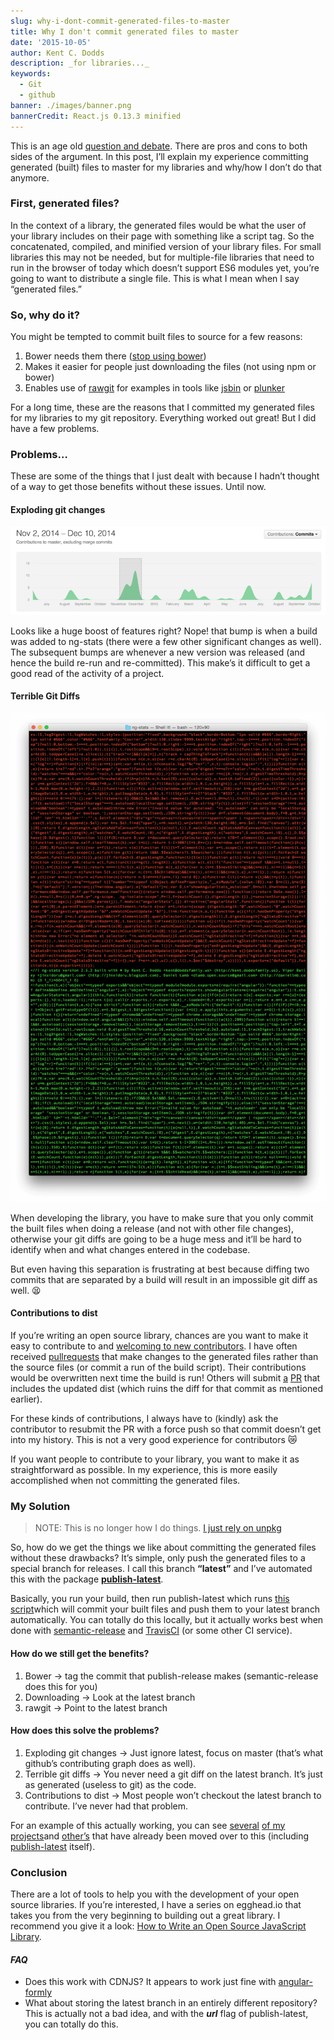 ```yaml
---
slug: why-i-dont-commit-generated-files-to-master
title: Why I don't commit generated files to master
date: '2015-10-05'
author: Kent C. Dodds
description: _for libraries..._
keywords:
  - Git
  - github
banner: ./images/banner.png
bannerCredit: React.js 0.13.3 minified
---
```


This is an age old
[question and debate](http://stackoverflow.com/q/893913/971592). There are pros
and cons to both sides of the argument. In this post, I’ll explain my experience
committing generated (built) files to master for my libraries and why/how I
don’t do that anymore.

### First, generated files?

In the context of a library, the generated files would be what the user of your
library includes on their page with something like a script tag. So the
concatenated, compiled, and minified version of your library files. For small
libraries this may not be needed, but for multiple-file libraries that need to
run in the browser of today which doesn’t support ES6 modules yet, you’re going
to want to distribute a single file. This is what I mean when I say “generated
files.”

### So, why do it?

You might be tempted to commit built files to source for a few reasons:

1.  Bower needs them there
    ([stop using bower](http://gofore.com/ohjelmistokehitys/stop-using-bower))
2.  Makes it easier for people just downloading the files (not using npm or
    bower)
3.  Enables use of [rawgit](http://rawgit.com) for examples in tools like
    [jsbin](http://jsbin.com) or [plunker](http://plnkr.co)

For a long time, these are the reasons that I committed my generated files for
my libraries to my git repository. Everything worked out great! But I did have a
few problems.

### Problems…

These are some of the things that I just dealt with because I hadn’t thought of
a way to get those benefits without these issues. Until now.

#### Exploding git changes

![ng-stats graph for collaborators](./images/0.jpg)

Looks like a huge boost of features right? Nope! that bump is when a build was
added to ng-stats (there were a few other significant changes as well). The
subsequent bumps are whenever a new version was released (and hence the build
re-run and re-committed). This make’s it difficult to get a good read of the
activity of a project.

#### Terrible Git Diffs

![A wall of git diffs](./images/1.png)

When developing the library, you have to make sure that you only commit the
built files when doing a release (and not with other file changes), otherwise
your git diffs are going to be a huge mess and it’ll be hard to identify when
and what changes entered in the codebase.

But even having this separation is frustrating at best because diffing two
commits that are separated by a build will result in an impossible git diff as
well. 😫

#### Contributions to dist

If you’re writing an open source library, chances are you want to make it easy
to contribute to and
[welcoming to new contributors](http://www.erikaheidi.com/blog/is-your-open-source-project-welcoming-to-new-contributors).
I have often received
[pull](https://github.com/kentcdodds/ng-stats/pull/20)[requests](https://github.com/kentcdodds/ng-stats/pull/33)
that make changes to the generated files rather than the source files (or commit
a run of the build script). Their contributions would be overwritten next time
the build is run! Others will submit
[a](https://github.com/kentcdodds/ng-stats/pull/38)
[PR](https://github.com/kentcdodds/ng-stats/pull/44) that includes the updated
dist (which ruins the diff for that commit as mentioned earlier).

For these kinds of contributions, I always have to (kindly) ask the contributor
to resubmit the PR with a force push so that commit doesn’t get into my history.
This is not a very good experience for contributors 😿

If you want people to contribute to your library, you want to make it as
straightforward as possible. In my experience, this is more easily accomplished
when not committing the generated files.

### My Solution

> NOTE: This is no longer how I do things.
> [I just rely on unpkg](/blog/unpkg-an-open-source-cdn-for-npm)

So, how do we get the things we like about committing the generated files
without these drawbacks? It’s simple, only push the generated files to a special
branch for releases. I call this branch **“latest”** and I’ve automated this
with the package
[**publish-latest**](https://www.npmjs.com/package/publish-latest).

Basically, you run your build, then run publish-latest which runs
[this script](https://github.com/kentcdodds/publish-latest/blob/master/scripts/publish-latest.sh)which
will commit your built files and push them to your latest branch automatically.
You can totally do this locally, but it actually works best when done with
[semantic-release](https://github.com/semantic-release/semantic-release) and
[TravisCI](https://travis-ci.org) (or some other CI service).

#### How do we still get the benefits?

1.  Bower -> tag the commit that publish-release makes (semantic-release does
    this for you)
2.  Downloading -> Look at the latest branch
3.  rawgit -> Point to the latest branch

#### How does this solve the problems?

1.  Exploding git changes -> Just ignore latest, focus on master (that’s what
    github’s contributing graph does as well).
2.  Terrible git diffs -> You never need a git diff on the latest branch. It’s
    just as generated (useless to git) as the code.
3.  Contributions to dist -> Most people won’t checkout the latest branch to
    contribute. I’ve never had that problem.

For an example of this actually working, you can see
[several](https://github.com/formly-js/angular-formly/tree/latest)
[of my](https://github.com/kentcdodds/cross-env/tree/latest)
[projects](https://github.com/kentcdodds/api-check/tree/latest)and
[other’s](https://github.com/Swimlane/angular-model-factory/tree/latest) that
have already been moved over to this (including
[publish-latest](https://github.com/kentcdodds/publish-latest/tree/latest)
itself).

### Conclusion

There are a lot of tools to help you with the development of your open source
libraries. If you’re interested, I have a series on egghead.io that takes you
from the very beginning to building out a great library. I recommend you give it
a look:
[How to Write an Open Source JavaScript Library](https://egghead.io/lessons/javascript-how-to-write-a-javascript-library-automating-releases-with-semantic-release).

#### _FAQ_

- Does this work with CDNJS? It appears to work just fine with
  [angular-formly](https://cdnjs.com/libraries/angular-formly)
- What about storing the latest branch in an entirely different repository? This
  is actually not a bad idea, and with the **_url_** flag of publish-latest, you
  can totally do this.
